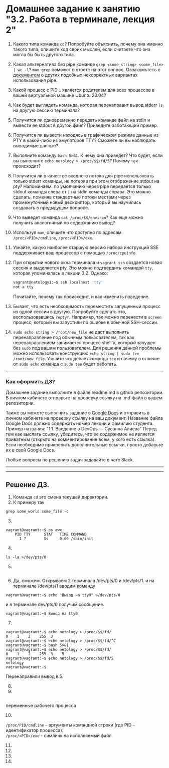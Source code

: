 # Домашнее задание к занятию "3.2. Работа в терминале, лекция 2"

1. Какого типа команда `cd`? Попробуйте объяснить, почему она именно такого типа; опишите ход своих мыслей, если считаете что она могла бы быть другого типа.
1. Какая альтернатива без pipe команде `grep <some_string> <some_file> | wc -l`? `man grep` поможет в ответе на этот вопрос. Ознакомьтесь с [документом](http://www.smallo.ruhr.de/award.html) о других подобных некорректных вариантах использования pipe.
1. Какой процесс с PID `1` является родителем для всех процессов в вашей виртуальной машине Ubuntu 20.04?
1. Как будет выглядеть команда, которая перенаправит вывод stderr `ls` на другую сессию терминала?
1. Получится ли одновременно передать команде файл на stdin и вывести ее stdout в другой файл? Приведите работающий пример.
1. Получится ли вывести находясь в графическом режиме данные из PTY в какой-либо из эмуляторов TTY? Сможете ли вы наблюдать выводимые данные?
1. Выполните команду `bash 5>&1`. К чему она приведет? Что будет, если вы выполните `echo netology > /proc/$$/fd/5`? Почему так происходит?
1. Получится ли в качестве входного потока для pipe использовать только stderr команды, не потеряв при этом отображение stdout на pty? Напоминаем: по умолчанию через pipe передается только stdout команды слева от `|` на stdin команды справа.
Это можно сделать, поменяв стандартные потоки местами через промежуточный новый дескриптор, который вы научились создавать в предыдущем вопросе.
1. Что выведет команда `cat /proc/$$/environ`? Как еще можно получить аналогичный по содержанию вывод?
1. Используя `man`, опишите что доступно по адресам `/proc/<PID>/cmdline`, `/proc/<PID>/exe`.
1. Узнайте, какую наиболее старшую версию набора инструкций SSE поддерживает ваш процессор с помощью `/proc/cpuinfo`.
1. При открытии нового окна терминала и `vagrant ssh` создается новая сессия и выделяется pty. Это можно подтвердить командой `tty`, которая упоминалась в лекции 3.2. Однако:

    ```bash
	vagrant@netology1:~$ ssh localhost 'tty'
	not a tty
    ```

	Почитайте, почему так происходит, и как изменить поведение.
1. Бывает, что есть необходимость переместить запущенный процесс из одной сессии в другую. Попробуйте сделать это, воспользовавшись `reptyr`. Например, так можно перенести в `screen` процесс, который вы запустили по ошибке в обычной SSH-сессии.
1. `sudo echo string > /root/new_file` не даст выполнить перенаправление под обычным пользователем, так как перенаправлением занимается процесс shell'а, который запущен без `sudo` под вашим пользователем. Для решения данной проблемы можно использовать конструкцию `echo string | sudo tee /root/new_file`. Узнайте что делает команда `tee` и почему в отличие от `sudo echo` команда с `sudo tee` будет работать.



 ---

### Как оформить ДЗ?

Домашнее задание выполните в файле readme.md в github репозитории. В личном кабинете отправьте на проверку ссылку на .md-файл в вашем репозитории.

Также вы можете выполнить задание в [Google Docs](https://docs.google.com/document/u/0/?tgif=d) и отправить в личном кабинете на проверку ссылку на ваш документ.
Название файла Google Docs должно содержать номер лекции и фамилию студента. Пример названия: "1.1. Введение в DevOps — Сусанна Алиева"
Перед тем как выслать ссылку, убедитесь, что ее содержимое не является приватным (открыто на комментирование всем, у кого есть ссылка).
Если необходимо прикрепить дополнительные ссылки, просто добавьте их в свой Google Docs.

Любые вопросы по решению задач задавайте в чате Slack.

---

---
Решение ДЗ.
------
1. Команда `cd` это смена текущей директории.
2. К примеру так
```
grep some_world some_file -c
```
3.
```
vagrant@vagrant:~$ ps awx
    PID TTY      STAT   TIME COMMAND
      1 ?        Ss     0:00 /sbin/init
```
4.
```
ls -la >/dev/pts/0
```
5.
```cat < file.txt > filecopy.txt
```
6. Да, сможем.
Открываем 2 терминала
/dev/pts/0 и /dev/pts/1.
и на терминале /dev/pts/1 вводим команду
```
vagrant@vagrant:~$ echo "Вывод на tty0" >/dev/pts/0
```
и в терминале dev/pts/0 получим сообщение.
```
vagrant@vagrant:~$ Вывод на tty0
```
7.
```
vagrant@vagrant:~$ echo netology > /proc/$$/fd/
0    1    2    255  3
vagrant@vagrant:~$ echo netology > /proc/$$/fd/^C
vagrant@vagrant:~$ bash 5>&1
vagrant@vagrant:~$ echo netology > /proc/$$/fd/
0    1    2    255  3    5
vagrant@vagrant:~$ echo netology > /proc/$$/fd/5
netology
vagrant@vagrant:~$
```
Перенаправили вывод в 5.


8.

9.
```cat /proc/$$/environ -
```
переменные рабочего процесса

10.
`/proc/PID/cmdline` – аргументы командной строки (где PID – идентификатор процесса).  
`/proc/<PID>/exe` - симлинк на исполняемый файл.

11.

12.

13.

14.
